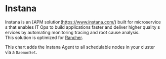# Instana

Instana is an [APM solution(https://www.instana.com/) built for microservices that enables IT Ops to build applications faster and deliver higher quality services by automating monitoring tracing and root cause analysis. This solution is optimized for [Rancher](https://www.instana.com/rancher/).

This chart adds the Instana Agent to all schedulable nodes in your cluster via a `DaemonSet`.
